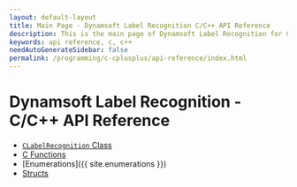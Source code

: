 ```yaml
---
layout: default-layout
title: Main Page - Dynamsoft Label Recognition C/C++ API Reference
description: This is the main page of Dynamsoft Label Recognition for C/C++ API Reference.
keywords: api reference, c, c++
needAutoGenerateSidebar: false
permalink: /programming/c-cplusplus/api-reference/index.html
---
```


# Dynamsoft Label Recognition - C/C++ API Reference

- [`CLabelRecognition` Class](c-label-recognition-class/index.md) 
- [C Functions](c-functions/index.md)
- [Enumerations]({{ site.enumerations }})
- [Structs](structs/index.md)  
